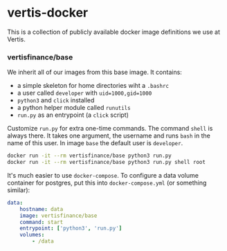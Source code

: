 # vertis-docker

This is a collection of publicly available docker image definitions
we use at Vertis.

### vertisfinance/base

We inherit all of our images from this base image. It contains:

- a simple skeleton for home directories wiht a `.bashrc`
- a user called `developer` with `uid=1000,gid=1000`
- `python3` and `click` installed
- a python helper module called `runutils`
- `run.py` as an entrypoint (a `click` script)

Customize `run.py` for extra one-time commands. The command `shell` is
always there. It takes one argument, the username and runs `bash` in the
name of this user. In image `base` the default user is `developer`.

```sh
docker run -it --rm vertisfinance/base python3 run.py
docker run -it --rm vertisfinance/base python3 run.py shell root
```

It's much easier to use `docker-compose`. To configure a data volume container
for postgres, put this into `docker-compose.yml` (or something similar):

```yaml
data:
    hostname: data
    image: vertisfinance/base
    command: start
    entrypoint: ['python3', 'run.py']
    volumes:
        - /data
```